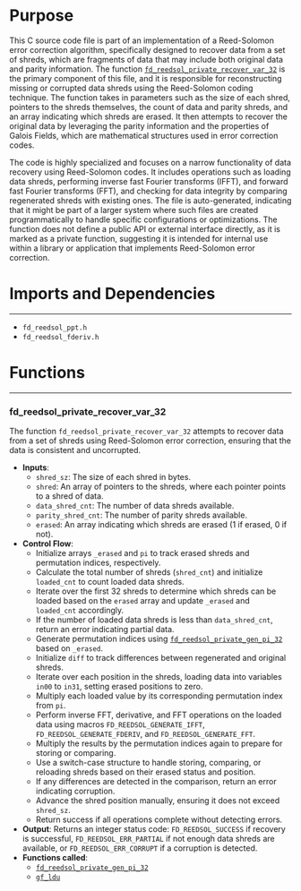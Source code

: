 # Purpose
This C source code file is part of an implementation of a Reed-Solomon error correction algorithm, specifically designed to recover data from a set of shreds, which are fragments of data that may include both original data and parity information. The function [`fd_reedsol_private_recover_var_32`](#fd_reedsol_private_recover_var_32) is the primary component of this file, and it is responsible for reconstructing missing or corrupted data shreds using the Reed-Solomon coding technique. The function takes in parameters such as the size of each shred, pointers to the shreds themselves, the count of data and parity shreds, and an array indicating which shreds are erased. It then attempts to recover the original data by leveraging the parity information and the properties of Galois Fields, which are mathematical structures used in error correction codes.

The code is highly specialized and focuses on a narrow functionality of data recovery using Reed-Solomon codes. It includes operations such as loading data shreds, performing inverse fast Fourier transforms (IFFT), and forward fast Fourier transforms (FFT), and checking for data integrity by comparing regenerated shreds with existing ones. The file is auto-generated, indicating that it might be part of a larger system where such files are created programmatically to handle specific configurations or optimizations. The function does not define a public API or external interface directly, as it is marked as a private function, suggesting it is intended for internal use within a library or application that implements Reed-Solomon error correction.
# Imports and Dependencies

---
- `fd_reedsol_ppt.h`
- `fd_reedsol_fderiv.h`


# Functions

---
### fd\_reedsol\_private\_recover\_var\_32<!-- {{#callable:fd_reedsol_private_recover_var_32}} -->
The function `fd_reedsol_private_recover_var_32` attempts to recover data from a set of shreds using Reed-Solomon error correction, ensuring that the data is consistent and uncorrupted.
- **Inputs**:
    - `shred_sz`: The size of each shred in bytes.
    - `shred`: An array of pointers to the shreds, where each pointer points to a shred of data.
    - `data_shred_cnt`: The number of data shreds available.
    - `parity_shred_cnt`: The number of parity shreds available.
    - `erased`: An array indicating which shreds are erased (1 if erased, 0 if not).
- **Control Flow**:
    - Initialize arrays `_erased` and `pi` to track erased shreds and permutation indices, respectively.
    - Calculate the total number of shreds (`shred_cnt`) and initialize `loaded_cnt` to count loaded data shreds.
    - Iterate over the first 32 shreds to determine which shreds can be loaded based on the `erased` array and update `_erased` and `loaded_cnt` accordingly.
    - If the number of loaded data shreds is less than `data_shred_cnt`, return an error indicating partial data.
    - Generate permutation indices using [`fd_reedsol_private_gen_pi_32`](fd_reedsol_pi.c.driver.md#fd_reedsol_private_gen_pi_32) based on `_erased`.
    - Initialize `diff` to track differences between regenerated and original shreds.
    - Iterate over each position in the shreds, loading data into variables `in00` to `in31`, setting erased positions to zero.
    - Multiply each loaded value by its corresponding permutation index from `pi`.
    - Perform inverse FFT, derivative, and FFT operations on the loaded data using macros `FD_REEDSOL_GENERATE_IFFT`, `FD_REEDSOL_GENERATE_FDERIV`, and `FD_REEDSOL_GENERATE_FFT`.
    - Multiply the results by the permutation indices again to prepare for storing or comparing.
    - Use a switch-case structure to handle storing, comparing, or reloading shreds based on their erased status and position.
    - If any differences are detected in the comparison, return an error indicating corruption.
    - Advance the shred position manually, ensuring it does not exceed `shred_sz`.
    - Return success if all operations complete without detecting errors.
- **Output**: Returns an integer status code: `FD_REEDSOL_SUCCESS` if recovery is successful, `FD_REEDSOL_ERR_PARTIAL` if not enough data shreds are available, or `FD_REEDSOL_ERR_CORRUPT` if a corruption is detected.
- **Functions called**:
    - [`fd_reedsol_private_gen_pi_32`](fd_reedsol_pi.c.driver.md#fd_reedsol_private_gen_pi_32)
    - [`gf_ldu`](fd_reedsol_arith_none.h.driver.md#gf_ldu)


